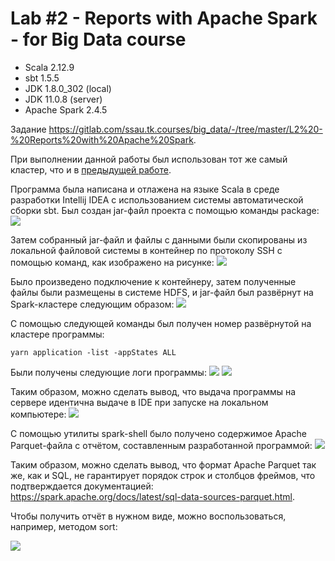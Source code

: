 # Lab #2 - Reports with Apache Spark - for Big Data course
- Scala 2.12.9
- sbt 1.5.5
- JDK 1.8.0_302 (local)
- JDK 11.0.8 (server)
- Apache Spark 2.4.5

Задание https://gitlab.com/ssau.tk.courses/big_data/-/tree/master/L2%20-%20Reports%20with%20Apache%20Spark.

При выполнении данной работы был использован тот же самый кластер, что и в [предыдущей работе](../lab1).


Программа была написана и отлажена на языке Scala в среде разработки Intellij IDEA с 
использованием системы автоматической сборки sbt. Был создан jar-файл проекта с помощью команды package:
![](images/build.jpg)


Затем собранный jar-файл и файлы с данными были скопированы из локальной файловой системы в контейнер по 
протоколу SSH с помощью команд, как изображено на рисунке:
![](images/copy.jpg)


Было произведено подключение к контейнеру, затем полученные файлы были размещены в системе HDFS, 
и jar-файл был развёрнут на Spark-кластере следующим образом:
![](images/submit.jpg)


С помощью следующей команды был получен номер развёрнутой на кластере программы:

```shell
yarn application -list -appStates ALL
```
Были получены следующие логи программы:
![](images/yarnlogs.jpg)
![](images/yarnlogs2.jpg)


Таким образом, можно сделать вывод, что выдача программы на сервере идентична выдаче в IDE при запуске 
на локальном компьютере:
![](images/ideoutput.jpg)

С помощью утилиты spark-shell было получено содержимое Apache Parquet-файла с отчётом, составленным разработанной 
программой:
![](images/report.jpg)

Таким образом, можно сделать вывод, что формат Apache Parquet так же, как и SQL, не гарантирует порядок строк и столбцов фреймов,
что подтверждается документацией: https://spark.apache.org/docs/latest/sql-data-sources-parquet.html.

Чтобы получить отчёт в нужном виде, можно воспользоваться, например, методом sort:

![](images/report2.jpg)

